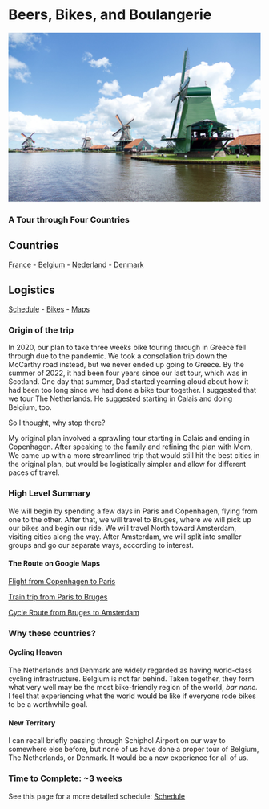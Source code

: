 # Beers, Bikes, and Boulangerie
![windmills](windmills.jpg)
### A Tour through Four Countries

## Countries
[France](countries/France.md) - [Belgium](countries/Belgium.md) - [Nederland](countries/nederland/Nederland.md) - [Denmark](countries/Denmark.md)

## Logistics
[Schedule](Schedule.md) - [Bikes](Bikes.md) - [Maps](Maps.md)

### Origin of the trip

In 2020, our plan to take three weeks bike touring through in Greece fell through due to the pandemic. We took a consolation trip down the McCarthy road instead, but we never ended up going to Greece. By the summer of 2022, it had been four years since our last tour, which was in Scotland.
One day that summer, Dad started yearning aloud about how it had been too long since we had done a bike tour together. I suggested that we tour The Netherlands. He suggested starting in Calais and doing Belgium, too.

So I thought, why stop there?

My original plan involved a sprawling tour starting in Calais and ending in Copenhagen. After speaking to the family and refining the plan with Mom, We came up with a more streamlined trip that would still hit the best cities in the original plan, but would be logistically simpler and allow for different paces of travel.

### High Level Summary

We will begin by spending a few days in Paris and Copenhagen, flying from one to the other. After that, we will travel to Bruges, where we will pick up our bikes and begin our ride. We will travel North toward Amsterdam, visiting cities along the way. After Amsterdam, we will split into smaller groups and go our separate ways, according to interest.

#### The Route on Google Maps

[Flight from Copenhagen to Paris](https://www.google.com/maps/dir/Copenhagen,+Denmark/Paris,+France/@52.0421116,3.9907007,6.25z/data=!4m15!4m14!1m5!1m1!1s0x4652533c5c803d23:0x4dd7edde69467b8!2m2!1d12.5683372!2d55.6760968!1m5!1m1!1s0x47e66e1f06e2b70f:0x40b82c3688c9460!2m2!1d2.3522219!2d48.856614!3e4!4e1)

[Train trip from Paris to Bruges](https://www.google.com/maps/dir/Paris,+France/Bruges,+Belgium/@49.8406712,3.4000694,8z/data=!4m15!4m14!1m5!1m1!1s0x47e66e1f06e2b70f:0x40b82c3688c9460!2m2!1d2.3522219!2d48.856614!1m5!1m1!1s0x47c350d0c11e420d:0x1aa2f35ac8834df7!2m2!1d3.2247552!2d51.2091807!3e0!4e1)

[Cycle Route from Bruges to Amsterdam](https://www.google.com/maps/dir/Bruges,+Belgium/Vlissingen,+Netherlands/Zierikzee,+Netherlands/Willemstad,+Netherlands/Papendrecht,+Netherlands/Rotterdam,+Netherlands/Gouda,+Netherlands/Amsterdam,+Netherlands/@51.6356336,4.3544087,9z/data=!4m51!4m50!1m5!1m1!1s0x47c350d0c11e420d:0x1aa2f35ac8834df7!2m2!1d3.2247552!2d51.2091807!1m5!1m1!1s0x47c499eddc5a203d:0x88182e73f1865efb!2m2!1d3.5709125!2d51.4536672!1m5!1m1!1s0x47c45f89cb2d4b3d:0xf722f31927b46eed!2m2!1d3.9184977!2d51.6501218!1m5!1m1!1s0x47c43bff78254867:0xa07efca5fb1568e9!2m2!1d4.4379073!2d51.6919469!1m5!1m1!1s0x47c42945ff78fd7d:0x352688697d2caeb7!2m2!1d4.6941834!2d51.8424811!1m5!1m1!1s0x47c5b7605f54c47d:0x5229bbac955e4b85!2m2!1d4.4777326!2d51.9244201!1m5!1m1!1s0x47c5d6abf5be06cb:0x52baf414500565a3!2m2!1d4.7104633!2d52.0115205!1m5!1m1!1s0x47c63fb5949a7755:0x6600fd4cb7c0af8d!2m2!1d4.9041389!2d52.3675734!3e1!4e1)

### Why these countries?

#### Cycling Heaven
The Netherlands and Denmark are widely regarded as having world-class cycling infrastructure. Belgium is not far behind. Taken together, they form what very well may be the most bike-friendly region of the world, *bar none.* I feel that experiencing what the world would be like if everyone rode bikes to be a worthwhile goal.

#### New Territory
I can recall briefly passing through Schiphol Airport on our way to somewhere else before, but none of us have done a proper tour of Belgium, The Netherlands, or Denmark. It would be a new experience for all of us.

### Time to Complete: ~3 weeks

See this page for a more detailed schedule: [Schedule](Schedule.md)
